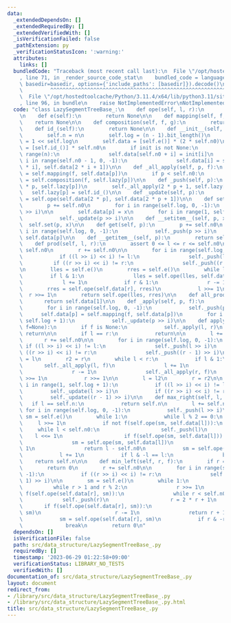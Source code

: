 ```yaml
---
data:
  _extendedDependsOn: []
  _extendedRequiredBy: []
  _extendedVerifiedWith: []
  _isVerificationFailed: false
  _pathExtension: py
  _verificationStatusIcon: ':warning:'
  attributes:
    links: []
  bundledCode: "Traceback (most recent call last):\n  File \"/opt/hostedtoolcache/Python/3.11.4/x64/lib/python3.11/site-packages/onlinejudge_verify/documentation/build.py\"\
    , line 71, in _render_source_code_stat\n    bundled_code = language.bundle(stat.path,\
    \ basedir=basedir, options={'include_paths': [basedir]}).decode()\n          \
    \         ^^^^^^^^^^^^^^^^^^^^^^^^^^^^^^^^^^^^^^^^^^^^^^^^^^^^^^^^^^^^^^^^^^^^^^^^^^^^^^^^^\n\
    \  File \"/opt/hostedtoolcache/Python/3.11.4/x64/lib/python3.11/site-packages/onlinejudge_verify/languages/python.py\"\
    , line 96, in bundle\n    raise NotImplementedError\nNotImplementedError\n"
  code: "class LazySegmentTreeBase_:\n    def ope(self, l, r):\n        return None\n\
    \n    def e(self):\n        return None\n\n    def mapping(self, f, x):\n    \
    \    return None\n\n    def composition(self, f, g):\n        return None\n\n\
    \    def id_(self):\n        return None\n\n    def __init__(self, n, init=None):\n\
    \        self.n = n\n        self.log = (n - 1).bit_length()\n        self.n0\
    \ = 1 << self.log\n        self.data = [self.e()] * (2 * self.n0)\n        self.lazy\
    \ = [self.id_()] * self.n0\n        if init is not None:\n            for i in\
    \ range(n):\n                self.data[self.n0 + i] = init[i]\n            for\
    \ i in range(self.n0 - 1, 0, -1):\n                self.data[i] = self.ope(self.data[2\
    \ * i], self.data[2 * i + 1])\n\n    def _all_apply(self, p, f):\n        self.data[p]\
    \ = self.mapping(f, self.data[p])\n        if p < self.n0:\n            self.lazy[p]\
    \ = self.composition(f, self.lazy[p])\n\n    def _push(self, p):\n        self._all_apply(2\
    \ * p, self.lazy[p])\n        self._all_apply(2 * p + 1, self.lazy[p])\n     \
    \   self.lazy[p] = self.id_()\n\n    def _update(self, p):\n        self.data[p]\
    \ = self.ope(self.data[2 * p], self.data[2 * p + 1])\n\n    def set(self, p, x):\n\
    \        p += self.n0\n        for i in range(self.log, 0, -1):\n            self._push(p\
    \ >> i)\n\n        self.data[p] = x\n        for i in range(1, self.log + 1):\n\
    \            self._update(p >> i)\n\n    def __setitem__(self, p, x):\n      \
    \  self.set(p, x)\n\n    def get(self, p):\n        p += self.n0\n        for\
    \ i in range(self.log, 0, -1):\n            self._push(p >> i)\n        return\
    \ self.data[p]\n\n    def __getitem__(self, p):\n        return self.get(p)\n\n\
    \    def prod(self, l, r):\n        assert 0 <= l <= r <= self.n0\n        l +=\
    \ self.n0\n        r += self.n0\n\n        for i in range(self.log, 0, -1):\n\
    \            if ((l >> i) << i) != l:\n                self._push(l >> i)\n  \
    \          if ((r >> i) << i) != r:\n                self._push((r - 1) >> i)\n\
    \n        lles = self.e()\n        rres = self.e()\n        while l < r:\n   \
    \         if l & 1:\n                lles = self.ope(lles, self.data[l])\n   \
    \             l += 1\n            if r & 1:\n                r -= 1\n        \
    \        rres = self.ope(self.data[r], rres)\n            l >>= 1\n          \
    \  r >>= 1\n        return self.ope(lles, rres)\n\n    def all_prod(self):\n \
    \       return self.data[1]\n\n    def _apply(self, p, f):\n        p += self.n0\n\
    \        for i in range(self.log, 0, -1):\n            self._push(p >> i)\n  \
    \      self.data[p] = self.mapping(f, self.data[p])\n        for i in range(1,\
    \ self.log + 1):\n            self._update(p >> i)\n\n    def apply(self, l, r,\
    \ f=None):\n        if f is None:\n            self._apply(l, r)\n           \
    \ return\n\n        if l == r:\n            return\n\n        l += self.n0\n \
    \       r += self.n0\n\n        for i in range(self.log, 0, -1):\n           \
    \ if ((l >> i) << i) != l:\n                self._push(l >> i)\n            if\
    \ ((r >> i) << i) != r:\n                self._push((r - 1) >> i)\n\n        l2\
    \ = l\n        r2 = r\n        while l < r:\n            if l & 1:\n         \
    \       self._all_apply(l, f)\n                l += 1\n            if r & 1:\n\
    \                r -= 1\n                self._all_apply(r, f)\n            l\
    \ >>= 1\n            r >>= 1\n\n        l = l2\n        r = r2\n\n        for\
    \ i in range(1, self.log + 1):\n            if ((l >> i) << i) != l:\n       \
    \         self._update(l >> i)\n            if ((r >> i) << i) != r:\n       \
    \         self._update((r - 1) >> i)\n\n    def max_right(self, l, f):\n     \
    \   if l == self.n:\n            return self.n\n        l += self.n0\n       \
    \ for i in range(self.log, 0, -1):\n            self._push(l >> i)\n\n       \
    \ sm = self.e()\n        while 1:\n            while l % 2 == 0:\n           \
    \     l >>= 1\n            if not f(self.ope(sm, self.data[l])):\n           \
    \     while l < self.n0:\n                    self._push(l)\n                \
    \    l <<= 1\n                    if f(self.ope(sm, self.data[l])):\n        \
    \                sm = self.ope(sm, self.data[l])\n                        l +=\
    \ 1\n                return l - self.n0\n            sm = self.ope(sm, self.data[l])\n\
    \            l += 1\n            if l & -l == l:\n                break\n    \
    \    return self.n\n\n    def min_left(self, r, f):\n        if r == 0:\n    \
    \        return 0\n        r += self.n0\n\n        for i in range(self.log, 0,\
    \ -1):\n            if ((r >> i) << i) != r:\n                self._push((r -\
    \ 1) >> i)\n\n        sm = self.e()\n        while 1:\n            r -= 1\n  \
    \          while r > 1 and r % 2:\n                r >>= 1\n            if not\
    \ f(self.ope(self.data[r], sm)):\n                while r < self.n0:\n       \
    \             self._push(r)\n                    r = 2 * r + 1\n             \
    \       if f(self.ope(self.data[r], sm)):\n                        sm = self.ope(self.data[r],\
    \ sm)\n                        r -= 1\n                return r + 1 - self.n0\n\
    \            sm = self.ope(self.data[r], sm)\n            if r & -r == r:\n  \
    \              break\n        return 0\n"
  dependsOn: []
  isVerificationFile: false
  path: src/data_structure/LazySegmentTreeBase_.py
  requiredBy: []
  timestamp: '2023-06-29 01:22:58+09:00'
  verificationStatus: LIBRARY_NO_TESTS
  verifiedWith: []
documentation_of: src/data_structure/LazySegmentTreeBase_.py
layout: document
redirect_from:
- /library/src/data_structure/LazySegmentTreeBase_.py
- /library/src/data_structure/LazySegmentTreeBase_.py.html
title: src/data_structure/LazySegmentTreeBase_.py
---
```

